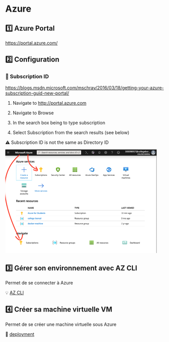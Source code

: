 # Azure

## :one: Azure Portal

https://portal.azure.com/


## :two: Configuration 

### :pushpin: Subscription ID

https://blogs.msdn.microsoft.com/mschray/2016/03/18/getting-your-azure-subscription-guid-new-portal/

1. Navigate to http://portal.azure.com

2. Navigate to Browse

3. In the search box being to type subscription

4. Select Subscription from the search results (see below)

:warning: Subscription ID is not the same as Directory ID

<img src="images/AZSubscription.png" width="477" heigth="326"></img>

## :three: Gérer son environnement avec AZ CLI

Permet de se connecter à Azure

:bulb: [AZ CLI](cli)

## :four: Créer sa machine virtuelle VM

Permet de se créer une machine virtuelle sous Azure

:pushpin: [deployment](deployment)




